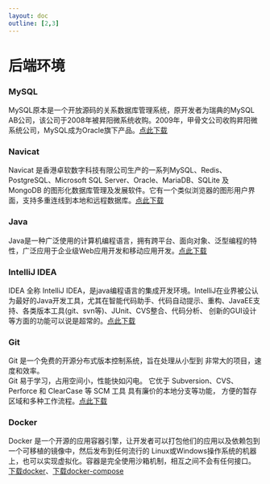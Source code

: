 ```yaml
---
layout: doc
outline: [2,3]
---
```


# 后端环境

### MySQL
MySQL原本是一个开放源码的关系数据库管理系统，原开发者为瑞典的MySQL AB公司，该公司于2008年被昇阳微系统收购。2009年，甲骨文公司收购昇阳微系统公司，MySQL成为Oracle旗下产品。[点此下载](https://dev.mysql.com/downloads/installer/)

### Navicat
Navicat 是香港卓软数字科技有限公司生产的一系列MySQL、Redis、PostgreSQL、Microsoft SQL Server、Oracle、MariaDB、SQLite 及 MongoDB 的图形化数据库管理及发展软件。它有一个类似浏览器的图形用户界面，支持多重连线到本地和远程数据库。[点此下载](https://www.navicat.com.cn/download/navicat-premium)

### Java
Java是一种广泛使用的计算机编程语言，拥有跨平台、面向对象、泛型编程的特性，广泛应用于企业级Web应用开发和移动应用开发。[点此下载](https://www.oracle.com/cn/java/technologies/downloads/)

### IntelliJ IDEA
IDEA 全称 IntelliJ IDEA，是java编程语言的集成开发环境。IntelliJ在业界被公认为最好的Java开发工具，尤其在智能代码助手、代码自动提示、重构、JavaEE支持、各类版本工具(git、svn等)、JUnit、CVS整合、代码分析、 创新的GUI设计等方面的功能可以说是超常的。[点此下载](https://www.jetbrains.com.cn/idea/download/)

### Git
Git 是一个免费的开源分布式版本控制系统，旨在处理从小型到 非常大的项目，速度和效率。<br/>
Git 易于学习，占用空间小，性能快如闪电。 它优于 Subversion、CVS、Perforce 和 ClearCase 等 SCM 工具 具有廉价的本地分支等功能， 方便的暂存区域和多种工作流程。[点此下载](https://git-scm.com/download)

### Docker
Docker 是一个开源的应用容器引擎，让开发者可以打包他们的应用以及依赖包到一个可移植的镜像中，然后发布到任何流行的 Linux或Windows操作系统的机器上，也可以实现虚拟化。容器是完全使用沙箱机制，相互之间不会有任何接口。<br/>
[下载docker](https://www.docker.com/get-started/)、[下载docker-compose](https://github.com/docker/compose/releases)